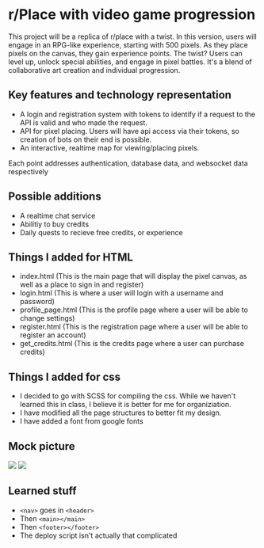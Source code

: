 # r/Place with video game progression

This project will be a replica of r/place with a twist. In this version, users will engage in an RPG-like experience, starting with 500 pixels. As they place pixels on the canvas, they gain experience points. The twist? Users can level up, unlock special abilities, and engage in pixel battles. It's a blend of collaborative art creation and individual progression.

## Key features and technology representation

- A login and registration system with tokens to identify if a request to the API is valid and who made the request.
- API for pixel placing. Users will have api access via their tokens, so creation of bots on their end is possible.
- An interactive, realtime map for viewing/placing pixels.

Each point addresses authentication, database data, and websocket data respectively

## Possible additions

- A realtime chat service
- Abilitiy to buy credits
- Daily quests to recieve free credits, or experience

## Things I added for HTML

- index.html (This is the main page that will display the pixel canvas, as well as a place to sign in and register)
- login.html (This is where a user will login with a username and password)
- profile_page.html (This is the profile page where a user will be able to change settings)
- register.html (This is the registration page where a user will be able to register an account)
- get_credits.html (This is the credits page where a user can purchase credits)

## Things I added for css

- I decided to go with SCSS for compiling the css. While we haven't learned this in class, I believe it is better for me for organiziation.
- I have modified all the page structures to better fit my design.
- I have added a font from google fonts

## Mock picture

![](doc/mock1.png)
![](doc/mock2.png)

## Learned stuff

- `<nav>` goes in `<header>`
- Then `<main></main>`
- Then `<footer></footer>`
- The deploy script isn't actually that complicated
